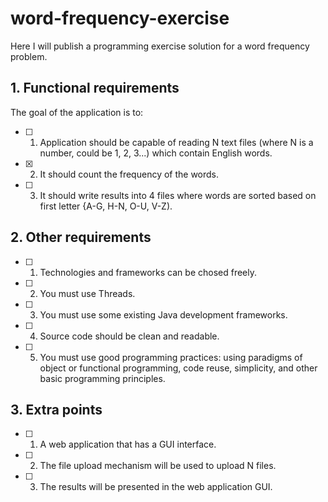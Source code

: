 # word-frequency-exercise

Here I will publish a programming exercise solution for a word frequency problem.

## 1. Functional requirements

The goal of the application is to:
- [ ] 1. Application should be capable of reading N text files (where N is a number, could be 1, 2, 3...) which contain English words.
- [x] 2. It should count the frequency of the words.
- [ ] 3. It should write results into 4 files where words are sorted based on first letter {A-G, H-N, O-U, V-Z).

## 2. Other requirements

- [ ] 1. Technologies and frameworks can be chosed freely.
- [ ] 2. You must use Threads.
- [ ] 3. You must use some existing Java development frameworks.
- [ ] 4. Source code should be clean and readable.
- [ ] 5. You must use good programming practices: using paradigms of object or functional programming, code reuse, simplicity, and other basic programming principles.

## 3. Extra points

- [ ] 1. A web application that has a GUI interface.
- [ ] 2. The file upload mechanism will be used to upload N files.
- [ ] 3. The results will be presented in the web application GUI.
